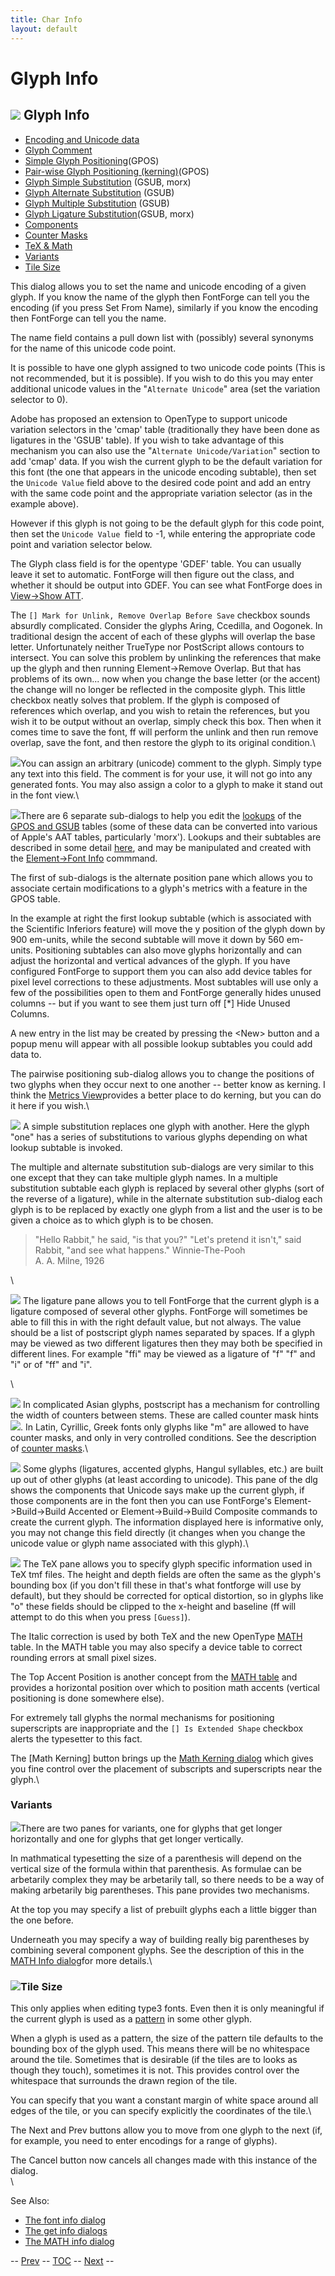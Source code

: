 ```yaml
---
title: Char Info
layout: default
---
```



Glyph Info
==========

![](img/charinfo.png) Glyph Info
----------------------------

-   [Encoding and Unicode data](charinfo.html#Unicode)
-   [Glyph Comment](charinfo.html#comment)
-   [Simple Glyph Positioning](charinfo.html#position)(GPOS)
-   [Pair-wise Glyph Positioning
    (kerning)](charinfo.html#pairwise)(GPOS)
-   [Glyph Simple Substitution](charinfo.html#substitution) (GSUB, morx)
-   [Glyph Alternate Substitution](charinfo.html#multiple) (GSUB)
-   [Glyph Multiple Substitution](charinfo.html#multiple) (GSUB)
-   [Glyph Ligature Substitution](charinfo.html#ligature)(GSUB, morx)
-   [Components](charinfo.html#components)
-   [Counter Masks](#CounterMasks)
-   [TeX & Math](#TeX)
-   [Variants](#Variants)
-   [Tile Size](#TileSize)

This dialog allows you to set the name and unicode encoding of a given
glyph. If you know the name of the glyph then FontForge can tell you the
encoding (if you press Set From Name), similarly if you know the
encoding then FontForge can tell you the name.

The name field contains a pull down list with (possibly) several
synonyms for the name of this unicode code point.

It is possible to have one glyph assigned to two unicode code points
(This is not recommended, but it is possible). If you wish to do this
you may enter additional unicode values in the "`Alternate Unicode`"
area (set the variation selector to 0).

Adobe has proposed an extension to OpenType to support unicode variation
selectors in the 'cmap' table (traditionally they have been done as
ligatures in the 'GSUB' table). If you wish to take advantage of this
mechanism you can also use the "`Alternate Unicode/Variation`" section
to add 'cmap' data. If you wish the current glyph to be the default
variation for this font (the one that appears in the unicode encoding
subtable), then set the `Unicode Value` field above to the desired code
point and add an entry with the same code point and the appropriate
variation selector (as in the example above).

However if this glyph is not going to be the default glyph for this code
point, then set the `Unicode Value `field to -1, while entering the
appropriate code point and variation selector below.

The Glyph class field is for the opentype 'GDEF' table. You can usually
leave it set to automatic. FontForge will then figure out the class, and
whether it should be output into GDEF. You can see what FontForge does
in [View-\>Show ATT](showatt.html).

The `[] Mark for Unlink, Remove Overlap Before Save` checkbox sounds
absurdly complicated. Consider the glyphs Aring, Ccedilla, and Oogonek.
In traditional design the accent of each of these glyphs will overlap
the base letter. Unfortunately neither TrueType nor PostScript allows
contours to intersect. You can solve this problem by unlinking the
references that make up the glyph and then running Element-\>Remove
Overlap. But that has problems of its own... now when you change the
base letter (or the accent) the change will no longer be reflected in
the composite glyph. This little checkbox neatly solves that problem. If
the glyph is composed of references which overlap, and you wish to
retain the references, but you wish it to be output without an overlap,
simply check this box. Then when it comes time to save the font, ff will
perform the unlink and then run remove overlap, save the font, and then
restore the glyph to its original condition.\

![](img/charinfo-comment.png)You can assign an arbitrary (unicode) comment
to the glyph. Simply type any text into this field. The comment is for
your use, it will not go into any generated fonts. You may also assign a
color to a glyph to make it stand out in the font view.\

![](img/charinfo-pos.png)There are 6 separate sub-dialogs to help you edit
the [lookups](lookups.html) of the [GPOS and GSUB](gposgsub.html) tables
(some of these data can be converted into various of Apple's AAT tables,
particularly 'morx'). Lookups and their subtables are described in some
detail [here](overview.html#Lookups), and may be manipulated and created
with the [Element-\>Font Info](fontinfo.html#Lookups) commmand.

The first of sub-dialogs is the alternate position pane which allows you
to associate certain modifications to a glyph's metrics with a feature
in the GPOS table.

In the example at right the first lookup subtable (which is associated
with the Scientific Inferiors feature) will move the y position of the
glyph down by 900 em-units, while the second subtable will move it down
by 560 em-units. Positioning subtables can also move glyphs horizontally
and can adjust the horizontal and vertical advances of the glyph. If you
have configured FontForge to support them you can also add device tables
for pixel level corrections to these adjustments. Most subtables will
use only a few of the possibilities open to them and FontForge generally
hides unused columns -- but if you want to see them just turn off [\*]
Hide Unused Columns.

A new entry in the list may be created by pressing the \<New\> button
and a popup menu will appear with all possible lookup subtables you
could add data to.

The pairwise positioning sub-dialog allows you to change the positions
of two glyphs when they occur next to one another -- better know as
kerning. I think the [Metrics View](metricsview.html)provides a better
place to do kerning, but you can do it here if you wish.\

![](img/charinfo-subs.png) A simple substitution replaces one glyph with
another. Here the glyph "one" has a series of substitutions to various
glyphs depending on what lookup subtable is invoked.

The multiple and alternate substitution sub-dialogs are very similar to
this one except that they can take multiple glyph names. In a multiple
substitution subtable each glyph is replaced by several other glyphs
(sort of the reverse of a ligature), while in the alternate substitution
sub-dialog each glyph is to be replaced by exactly one glyph from a list
and the user is to be given a choice as to which glyph is to be chosen.

> "Hello Rabbit," he said, "is that you?"
> "Let's pretend it isn't," said Rabbit, "and see what happens."
> Winnie-The-Pooh\
>  A. A. Milne, 1926

\

![](img/charinfo-lig.png) The ligature pane allows you to tell FontForge
that the current glyph is a ligature composed of several other glyphs.
FontForge will sometimes be able to fill this in with the right default
value, but not always. The value should be a list of postscript glyph
names separated by spaces. If a glyph may be viewed as two different
ligatures then they may both be specified in different lines. For
example "ffi" may be viewed as a ligature of "f" "f" and "i" or of "ff"
and "i".

\

![](img/charinfo-counters.png) In complicated Asian glyphs, postscript has a
mechanism for controlling the width of counters between stems. These are
called counter mask hints![](img/newcountermask.png). In Latin, Cyrillic,
Greek fonts only glyphs like "m" are allowed to have counter masks, and
only in very controlled conditions. See the description of [counter
masks](hinting.html#Counter).\

![](img/charinfo-counters.png) Some glyphs (ligatures, accented glyphs,
Hangul syllables, etc.) are built up out of other glyphs (at least
according to unicode). This pane of the dlg shows the components that
Unicode says make up the current glyph, if those components are in the
font then you can use FontForge's Element-\>Build-\>Build Accented or
Element-\>Build-\>Build Composite commands to create the current glyph.
The information displayed here is informative only, you may not change
this field directly (it changes when you change the unicode value or
glyph name associated with this glyph).\

![](img/charinfo-tex.png) The TeX pane allows you to specify glyph specific
information used in TeX tmf files. The height and depth fields are often
the same as the glyph's bounding box (if you don't fill these in that's
what fontforge will use by default), but they should be corrected for
optical distortion, so in glyphs like "o" these fields should be clipped
to the x-height and baseline (ff will attempt to do this when you press
`[Guess]`).

The Italic correction is used by both TeX and the new OpenType
[MATH](math.html#Italic) table. In the MATH table you may also specify a
device table to correct rounding errors at small pixel sizes.

The Top Accent Position is another concept from the [MATH
table](math.html#TopAccent) and provides a horizontal position over
which to position math accents (vertical positioning is done somewhere
else).

For extremely tall glyphs the normal mechanisms for positioning
superscripts are inappropriate and the `[] Is Extended Shape` checkbox
alerts the typesetter to this fact.

The [Math Kerning] button brings up the [Math Kerning
dialog](math.html#MathKern) which gives you fine control over the
placement of subscripts and superscripts near the glyph.\

### Variants

![](img/charinfo-variants.png)There are two panes for variants, one for
glyphs that get longer horizontally and one for glyphs that get longer
vertically.

In mathmatical typesetting the size of a parenthesis will depend on the
vertical size of the formula within that parenthesis. As formulae can be
arbetarily complex they may be arbetarily tall, so there needs to be a
way of making arbetarily big parentheses. This pane provides two
mechanisms.

At the top you may specify a list of prebuilt glyphs each a little
bigger than the one before.

Underneath you may specify a way of building really big parentheses by
combining several component glyphs. See the description of this in the
[MATH Info dialog](math.html#GlyphConstruction)for more details.\

### ![](img/charinfo-tilesize.png)Tile Size

This only applies when editing type3 fonts. Even then it is only
meaningful if the current glyph is used as a
[pattern](multilayer.html#Patterns) in some other glyph.

When a glyph is used as a pattern, the size of the pattern tile defaults
to the bounding box of the glyph used. This means there will be no
whitespace around the tile. Sometimes that is desirable (if the tiles
are to looks as though they touch), sometimes it is not. This provides
control over the whitespace that surrounds the drawn region of the tile.

You can specify that you want a constant margin of white space around
all edges of the tile, or you can specify explicitly the coordinates of
the tile.\

The Next and Prev buttons allow you to move from one glyph to the next
(if, for example, you need to enter encodings for a range of glyphs).

The Cancel button now cancels all changes made with this instance of the
dialog.\
 \

See Also:

-   [The font info dialog](fontinfo.html)
-   [The get info dialogs](getinfo.html)
-   [The MATH info dialog](math.html)

-- [Prev](elementmenu.html) -- [TOC](overview.html) --
[Next](elementmenu.html) --
